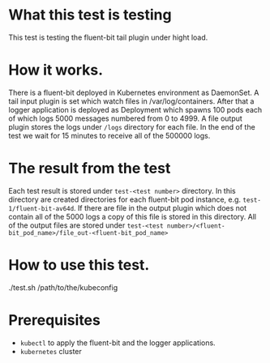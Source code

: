 # What this test is testing

This test is testing the fluent-bit tail plugin under hight load.

# How it works.

There is a fluent-bit deployed in Kubernetes environment as DaemonSet.
A tail input plugin is set which watch files in /var/log/containers.
After that a logger application is deployed as Deployment which spawns 
100 pods each of which logs 5000 messages numbered from 0 to 4999.
A file output plugin stores the logs under `/logs` directory for each file. 
In the end of the test we wait for 15 minutes to receive all of the 
500000 logs.

# The result from the test

Each test result is stored under `test-<test number>` directory.
In this directory are created directories for each fluent-bit pod instance, e.g. `test-1/fluent-bit-av64d`.
If there are file in the output plugin which does not contain all of the 5000 logs a copy of this file
is stored in this directory. All of the output files are stored under `test-<test number>/<fluent-bit_pod_name>/file_out-<fluent-bit_pod_name>`

# How to use this test.
./test.sh /path/to/the/kubeconfig

# Prerequisites

 - `kubectl` to apply the fluent-bit and the logger applications.
 - `kubernetes` cluster